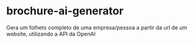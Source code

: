 # brochure-ai-generator
Gera um folheto completo de uma empresa/pessoa a partir da url de um website,  utilizando a API da OpenAI
